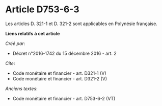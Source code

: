 # Article D753-6-3

Les articles D. 321-1 et D. 321-2 sont applicables en Polynésie française.

**Liens relatifs à cet article**

_Créé par_:

  - Décret n°2016-1742 du 15 décembre 2016 - art. 2

_Cite_:

  - Code monétaire et financier - art. D321-1 (V)
  - Code monétaire et financier - art. D321-2 (V)

_Anciens textes_:

  - Code monétaire et financier - art. D753-6-2 (VT)
